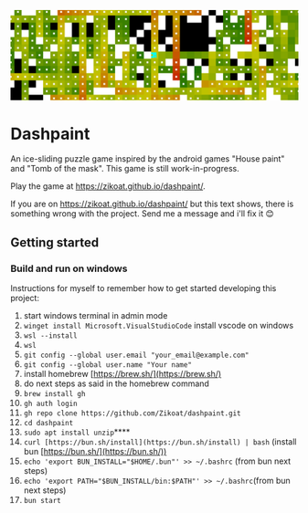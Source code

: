![Dashpaint Banner](/assets/banner.png)

# Dashpaint

An ice-sliding puzzle game inspired by the android games "House paint" and "Tomb of the mask". This game is still work-in-progress.

Play the game at https://zikoat.github.io/dashpaint/.

If you are on https://zikoat.github.io/dashpaint/ but this text shows, there is something wrong with the project. Send me a message and i'll fix it 😊

## Getting started

### Build and run on windows

Instructions for myself to remember how to get started developing this project:

1. start windows terminal in admin mode
2. `winget install Microsoft.VisualStudioCode` install vscode on windows
3. `wsl --install`
4. `wsl`
5. `git config --global user.email "your_email@example.com"`
6. `git config --global user.name "Your name"`
7. install homebrew [https://brew.sh/](https://brew.sh/)
8. do next steps as said in the homebrew command
9. `brew install gh`
10. `gh auth login`
11. `gh repo clone https://github.com/Zikoat/dashpaint.git`
12. `cd dashpaint`
13. `sudo apt install unzip`\*\*\*\*
14. `curl [https://bun.sh/install](https://bun.sh/install) | bash` (install bun [https://bun.sh/](https://bun.sh/))
15. `echo 'export BUN_INSTALL="$HOME/.bun"' >> ~/.bashrc` (from bun next steps)
16. `echo 'export PATH="$BUN_INSTALL/bin:$PATH"' >> ~/.bashrc`(from bun next steps)
17. `bun start`
